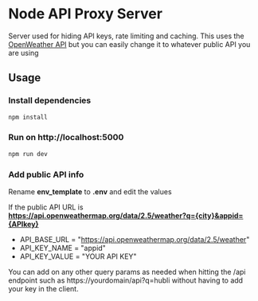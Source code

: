 # Node API Proxy Server

Server used for hiding API keys, rate limiting and caching. This uses the [OpenWeather API](https://openweathermap.org/api) but you can easily change it to whatever public API you are using

## Usage

### Install dependencies

```bash
npm install
```

### Run on http://localhost:5000

```bash
npm run dev
```

### Add public API info

Rename **env_template** to **.env** and edit the values

If the public API URL is **https://api.openweathermap.org/data/2.5/weather?q={city}&appid={APIkey}**

- API_BASE_URL = "https://api.openweathermap.org/data/2.5/weather"
- API_KEY_NAME = "appid"
- API_KEY_VALUE = "YOUR API KEY"

You can add on any other query params as needed when hitting the /api endpoint such as https://yourdomain/api?q=hubli without having to add your key in the client.
